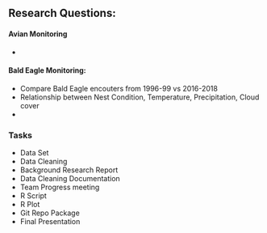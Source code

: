 ## Research Questions: 

#### Avian Monitoring
* 



#### Bald Eagle Monitoring:
* Compare Bald Eagle encouters from 1996-99 vs 2016-2018
* Relationship between Nest Condition, Temperature, Precipitation, Cloud cover
* 



### Tasks

* Data Set
* Data Cleaning
* Background Research Report
* Data Cleaning Documentation
* Team Progress meeting
* R Script
* R Plot
* Git Repo Package
* Final Presentation
